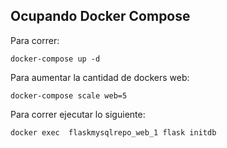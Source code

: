 ## Ocupando Docker Compose

Para correr:
```
docker-compose up -d
```


Para aumentar la cantidad de dockers web:
```
docker-compose scale web=5
```

Para correr ejecutar lo siguiente:
```
docker exec  flaskmysqlrepo_web_1 flask initdb
```


